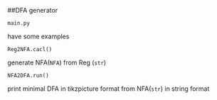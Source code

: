 ##DFA generator

`main.py`

have some examples



`Reg2NFA.cacl()`

generate NFA(`NFA`) from Reg (`str`)



`NFA2DFA.run()`

print minimal DFA in tikzpicture format from NFA(`str`) in string format
